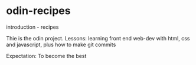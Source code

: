 # odin-recipes
introduction - recipes

Thie is the odin project.
Lessons:
learning front end web-dev with html, css and javascript, plus how to make git commits

Expectation:
To become the best
